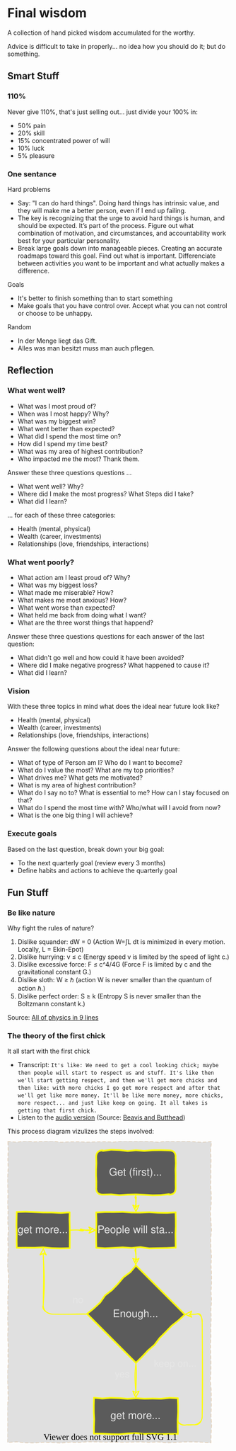 # Final wisdom

A collection of hand picked wisdom accumulated for the worthy.

Advice is difficult to take in properly... no idea how you should do it; but do something.

## Smart Stuff

### 110%

Never give 110%, that's just selling out... just divide your 100% in:

- 50% pain
- 20% skill
- 15% concentrated power of will
- 10% luck
- 5% pleasure

### One sentance

Hard problems

- Say: "I can do hard things". Doing hard things has intrinsic value, and they will make me a better person, even if I end up failing.
- The key is recognizing that the urge to avoid hard things is human, and should be expected. It’s part of the process. Figure out what combination of motivation, and circumstances, and accountability work best for your particular personality.
- Break large goals down into manageable pieces. Creating an accurate roadmaps toward this goal. Find out what is important. Differenciate between activities you want to be important and what actually makes a difference.

Goals

- It's better to finish something than to start something
- Make goals that you have control over. Accept what you can not control or choose to be unhappy.

Random

- In der Menge liegt das Gift.
- Alles was man besitzt muss man auch pflegen.

## Reflection

### What went well?

- What was I most proud of?
- When was I most happy? Why?
- What was my biggest win?
- What went better than expected?
- What did I spend the most time on?
- How did I spend my time best?
- What was my area of highest contribution?
- Who impacted me the most? Thank them.

Answer these three questions questions ...

- What went well? Why?
- Where did I make the most progress? What Steps did I take?
- What did I learn?

... for each of these three categories:

- Health (mental, physical)
- Wealth (career, investments)
- Relationships (love, friendships, interactions)

### What went poorly?

- What action am I least proud of? Why?
- What was my biggest loss?
- What made me miserable? How?
- What makes me most anxious? How?
- What went worse than expected?
- What held me back from doing what I want?
- What are the three worst things that happend?

Answer these three questions questions for each answer of the last question:

- What didn't go well and how could it have been avoided?
- Where did I make negative progress? What happened to cause it?
- What did I learn?

### Vision

With these three topics in mind what does the ideal near future look like?

- Health (mental, physical)
- Wealth (career, investments)
- Relationships (love, friendships, interactions)

Answer the following questions about the ideal near future:

- What of type of Person am I? Who do I want to become?
- What do I value the most? What are my top priorities?
- What drives me? What gets me motivated?
- What is my area of highest contribution?
- What do I say no to? What is essential to me? How can I stay focused on that?
- What do I spend the most time with? Who/what will I avoid from now?
- What is the one big thing I will achieve?

### Execute goals

Based on the last question, break down your big goal:

- To the next quarterly goal (review every 3 months)
- Define habits and actions to achieve the quarterly goal

## Fun Stuff

### Be like nature

Why fight the rules of nature?

1. Dislike squander: dW = 0 (Action W=∫L dt is minimized in every motion. Locally, L = Ekin-Epot)
2. Dislike hurrying: v ≤ c (Energy speed v is limited by the speed of light c.)
3. Dislike excessive force: F ≤ c^4/4G (Force F is limited by c and the gravitational constant G.)
4. Dislike sloth: W ≥ ℏ (action W is never smaller than the quantum of action ℏ.)
5. Dislike perfect order: S ≥ k (Entropy S is never smaller than the Boltzmann constant k.)

Source: [All of physics in 9 lines](https://www.motionmountain.net/9lines.html)

### The theory of the first chick

It all start with the first chick

- Transcript: ```It's like: We need to get a cool looking chick; maybe then people will start to respect us and stuff. It's like then we'll start getting respect, and then we'll get more chicks and then like: with more chicks I go get more respect and after that we'll get like more money. It'll be like more money, more chicks, more respect... and just like keep on going. It all takes is getting that first chick.```
- Listen to the [audio version](_chicks-respect-money.mp3) (Source: [Beavis and Butthead](https://en.wikipedia.org/wiki/Beavis_and_Butt-Head))

This process diagram vizulizes the steps involved:

![image](_chicks-respect-money.drawio.svg)
